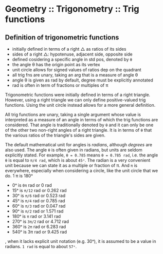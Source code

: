 # Geometry :: Trigonometry :: Trig functions

## Definition of trigonometric functions

- initially defined in terms of a right △ as ratios of its sides
- sides of a right △: hypotenuse, adjacent side, opposite side
- defined cosidering a specific angle in std pos, denoted by `θ`
- the angle θ has the origin point as its vertex
- unit circle allows for signed values of ratios dep on the quadrant
- all trig fns are unary, taking an arg that is a measure of angle θ
- angle θ is given as rad by default, degree must be explicitly annotated
- rad is often in term of fractions or multiples of π


Trigonometric functions were initially defined in terms of a right triangle. However, using a right triangle we can only define positive-valued trig functions. Using the unit circle instead allows for a more general definition.

All trig functions are unary, taking a single argument whose value is interpreted as a measure of an angle in terms of which the trig functions are considered. That angle is traditionally denoted by `θ` and it can only be one of the other two non-right angles of a right triangle. It is in terms of `θ` that the various ratios of the triangle's sides are given.

The default mathematical unit for angles is *radians*, although *degrees* are also used. The angle `θ` is often given in radians, but units are seldom explicitly stated. For example, `θ = 0.785` means `θ = 0.785 rad`, i.e. the angle `θ` is equal to `π/4 rad`, which is about `45ᵒ`. The radian is a very convenient unit because we can state it as a multiple or fraction of π. And `π` is everywhere, especially when considering a circle, like the unit circle that we do. 1 π is 180ᵒ

-   0ᵒ is `0π`   rad or 0     rad
-  15ᵒ is `π/12` rad or 0.262 rad
-  30ᵒ is `π/6`  rad or 0.523 rad
-  45ᵒ is `π/4`  rad or 0.785 rad
-  60ᵒ is `π/3`  rad or 0.047 rad
-  90ᵒ is `π/2`  rad or 1.571 rad
- 180ᵒ is `π`    rad or 3.141 rad
- 270ᵒ is `3π/2` rad or 4.712 rad
- 360ᵒ is `2π`   rad or 6.283 rad
- 540ᵒ is  3π    rad or 9.425 rad

, when it lacks explicit unit notation (e.g. 30ᵒ), it is assumed to be a value in radians. `1 rad` is equal to about `57ᵒ`. 

